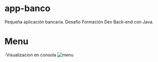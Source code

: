 # app-banco
Pequeña aplicación bancaria. Desafío Formación Dev Back-end con Java.
<h1>Menu</h1>

-Visualizacion en consola
![menu](https://github.com/franciscolir/app-banco/assets/75907947/85a57019-c28f-4d59-bec4-790fdfa4f68a)
